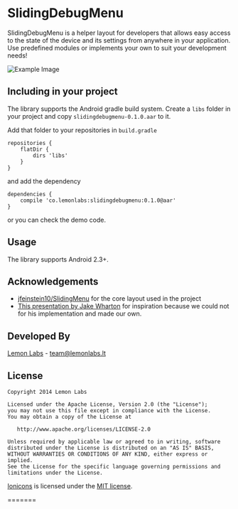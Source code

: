 SlidingDebugMenu
==================

SlidingDebugMenu is a helper layout for developers that allows easy access to the state of the device and its settings
from anywhere in your application. Use predefined modules or implements your own to suit your development needs!

![Example Image][1]

Including in your project
-------------------------

The library supports the Android gradle build system. Create a `libs` folder in your project and copy
`slidingdebugmenu-0.1.0.aar` to it.

Add that folder to your repositories in `build.gradle`

    repositories {
        flatDir {
            dirs 'libs'
        }
    }

and add the dependency

    dependencies {
        compile 'co.lemonlabs:slidingdebugmenu:0.1.0@aar'
    }

or you can check the demo code.

Usage
-----

The library supports Android 2.3+.



Acknowledgements
--------------------
* [jfeinstein10/SlidingMenu][3] for the core layout used in the project
* [This presentation by Jake Wharton][4] for inspiration because we could not for his implementation and made our own.

Developed By
--------------------
[Lemon Labs][5] - <team@lemonlabs.lt>

License
-----------

    Copyright 2014 Lemon Labs

    Licensed under the Apache License, Version 2.0 (the "License");
    you may not use this file except in compliance with the License.
    You may obtain a copy of the License at

       http://www.apache.org/licenses/LICENSE-2.0

    Unless required by applicable law or agreed to in writing, software
    distributed under the License is distributed on an "AS IS" BASIS,
    WITHOUT WARRANTIES OR CONDITIONS OF ANY KIND, either express or implied.
    See the License for the specific language governing permissions and
    limitations under the License.


[Ionicons][6] is licensed under the [MIT license](http://opensource.org/licenses/MIT).

[1]: https://raw.github.com/lemonlabs/slidingdebugmenu/master/images/image1.png

[3]: https://github.com/jfeinstein10/SlidingMenu
[4]: https://speakerdeck.com/jakewharton/android-apps-with-dagger
[5]: http://www.lemonlabs.co
[6]: http://ionicons.com/
=======
